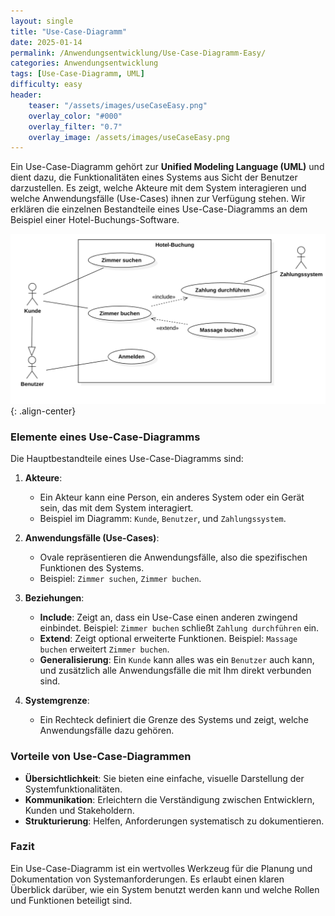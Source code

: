 ```yaml
---
layout: single
title: "Use-Case-Diagramm"
date: 2025-01-14
permalink: /Anwendungsentwicklung/Use-Case-Diagramm-Easy/
categories: Anwendungsentwicklung
tags: [Use-Case-Diagramm, UML]
difficulty: easy
header:
    teaser: "/assets/images/useCaseEasy.png"
    overlay_color: "#000"
    overlay_filter: "0.7"
    overlay_image: /assets/images/useCaseEasy.png
---
```

Ein Use-Case-Diagramm gehört zur **Unified Modeling Language (UML)** und dient dazu, die Funktionalitäten eines Systems aus Sicht der Benutzer darzustellen. Es zeigt, welche Akteure mit dem System interagieren und welche Anwendungsfälle (Use-Cases) ihnen zur Verfügung stehen. Wir erklären die einzelnen Bestandteile eines Use-Case-Diagramms an dem Beispiel einer Hotel-Buchungs-Software.


![image-center](/assets/images/buchung_easy.png){: .align-center}

### Elemente eines Use-Case-Diagramms
Die Hauptbestandteile eines Use-Case-Diagramms sind:

1. **Akteure**:
   - Ein Akteur kann eine Person, ein anderes System oder ein Gerät sein, das mit dem System interagiert.
   - Beispiel im Diagramm: `Kunde`, `Benutzer`, und `Zahlungssystem`.

2. **Anwendungsfälle (Use-Cases)**:
   - Ovale repräsentieren die Anwendungsfälle, also die spezifischen Funktionen des Systems.
   - Beispiel: `Zimmer suchen`, `Zimmer buchen`.

3. **Beziehungen**:
   - **Include**: Zeigt an, dass ein Use-Case einen anderen zwingend einbindet. Beispiel: `Zimmer buchen` schließt `Zahlung durchführen` ein.
   - **Extend**: Zeigt optional erweiterte Funktionen. Beispiel: `Massage buchen` erweitert `Zimmer buchen`.
   - **Generalisierung**: Ein `Kunde` kann alles was ein `Benutzer` auch kann, und zusätzlich alle Anwendungsfälle die mit Ihm direkt verbunden sind.

4. **Systemgrenze**:
   - Ein Rechteck definiert die Grenze des Systems und zeigt, welche Anwendungsfälle dazu gehören.

### Vorteile von Use-Case-Diagrammen
- **Übersichtlichkeit**: Sie bieten eine einfache, visuelle Darstellung der Systemfunktionalitäten.
- **Kommunikation**: Erleichtern die Verständigung zwischen Entwicklern, Kunden und Stakeholdern.
- **Strukturierung**: Helfen, Anforderungen systematisch zu dokumentieren.

### Fazit
Ein Use-Case-Diagramm ist ein wertvolles Werkzeug für die Planung und Dokumentation von Systemanforderungen. Es erlaubt einen klaren Überblick darüber, wie ein System benutzt werden kann und welche Rollen und Funktionen beteiligt sind.
